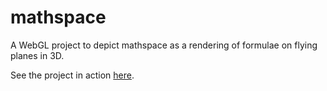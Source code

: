 # mathspace
A WebGL project to depict mathspace as a rendering of formulae on flying planes in 3D.  

See the project in action [here](https://jcarr.ca/mathspace).  
